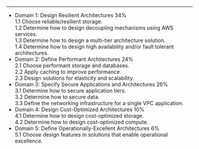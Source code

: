 ---
 - Domain 1: Design Resilient Architectures 34% </br>
1.1 Choose reliable/resilient storage.</br>
1.2 Determine how to design decoupling mechanisms using AWS services.</br>
1.3 Determine how to design a multi-tier architecture solution.</br>
1.4 Determine how to design high availability and/or fault tolerant architectures.</br>
 - Domain 2: Define Performant Architectures 24%</br>
2.1 Choose performant storage and databases.</br>
2.2 Apply caching to improve performance.</br>
2.3 Design solutions for elasticity and scalability.</br>
 - Domain 3: Specify Secure Applications and Architectures 26%</br>
3.1 Determine how to secure application tiers.</br>
3.2 Determine how to secure data.</br>
3.3 Define the networking infrastructure for a single VPC application.</br>
 - Domain 4: Design Cost-Optimized Architectures 10%</br>
4.1 Determine how to design cost-optimized storage.</br>
4.2 Determine how to design cost-optimized compute.</br>
 - Domain 5: Define Operationally-Excellent Architectures 6%</br>
5.1 Choose design features in solutions that enable operational excellence.</br>
